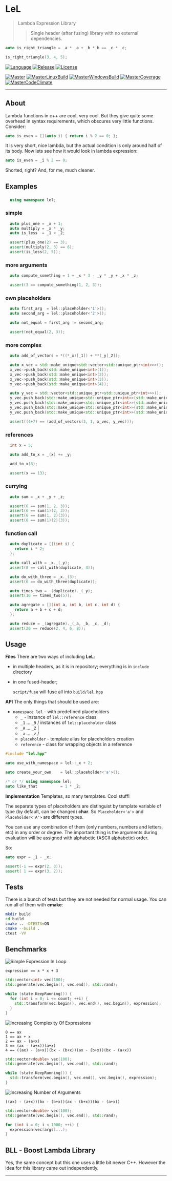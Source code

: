 # LeL

> Lambda Expression Library
> > Single header (after fusing) library with no external dependencies.

```cpp
auto is_right_triangle = _a * _a + _b *_b == _c * _c;

is_right_triangle(3, 4, 5);
```

[![Language][Language-img]][Language-url]
[![Release][Release-img]][Release-url]
[![License][License-img]][License-url]

[![Master][Master-img]][Master-url]
[![MasterLinuxBuild][MasterLinuxBuild-img]][MasterLinuxBuild-url]
[![MasterWindowsBuild][MasterWindowsBuild-img]][MasterWindowsBuild-url]
[![MasterCoverage][MasterCoverage-img]][MasterCoverage-url]
[![MasterCodeClimate][MasterCodeClimate-img]][MasterCodeClimate-url]

---

## About

Lambda functions in c++ are cool, very cool. But they give quite some overhead
in syntax requirements, which obscures very little functions. Consider:

```cpp
auto is_even = [](auto i) { return i % 2 == 0; };
```

It is very short, nice lambda, but the actual condition is only around half of
its body. Now lets see how it would look in lambda expression:

```cpp
auto is_even = _i % 2 == 0;
```

Shorted, right? And, for me, much cleaner.

## Examples

[//]:#(EXAMPLES_BEGIN)

###

```cpp
  using namespace lel;
```

### simple

```cpp
  auto plus_one = _x + 1;
  auto multiply = _x * _y;
  auto is_less  = _1 < _2;

  assert(plus_one(2) == 3);
  assert(multiply(2, 3) == 6);
  assert(is_less(2, 5));
```

### more arguments

```cpp
  auto compute_something = 1 + _x * 3 - _y * _y + _x * _z;

  assert(3 == compute_something(1, 2, 3));
```

### own placeholders

```cpp
  auto first_arg  = lel::placeholder<'1'>();
  auto second_arg = lel::placeholder<'2'>();

  auto not_equal = first_arg != second_arg;

  assert(not_equal(2, 3));
```

### more complex

```cpp
  auto add_of_vectors = *((*_x)[_1]) + **(_y[_2]);

  auto x_vec = std::make_unique<std::vector<std::unique_ptr<int>>>();
  x_vec->push_back(std::make_unique<int>(1));
  x_vec->push_back(std::make_unique<int>(2));
  x_vec->push_back(std::make_unique<int>(3));
  x_vec->push_back(std::make_unique<int>(4));

  auto y_vec = std::vector<std::unique_ptr<std::unique_ptr<int>>>();
  y_vec.push_back(std::make_unique<std::unique_ptr<int>>(std::make_unique<int>(6)));
  y_vec.push_back(std::make_unique<std::unique_ptr<int>>(std::make_unique<int>(7)));
  y_vec.push_back(std::make_unique<std::unique_ptr<int>>(std::make_unique<int>(8)));
  y_vec.push_back(std::make_unique<std::unique_ptr<int>>(std::make_unique<int>(9)));

  assert((4+7) == (add_of_vectors(3, 1, x_vec, y_vec)));
```

### references

```cpp
  int x = 5;

  auto add_to_x = _(x) += _y;

  add_to_x(8);

  assert(x == 13);
```

### currying

```cpp
  auto sum = _x + _y + _z;

  assert(6 == sum(1, 2, 3));
  assert(6 == sum(1)(2, 3));
  assert(6 == sum(1, 2)(3));
  assert(6 == sum(1)(2)(3));
```

### function call

```cpp
  auto duplicate = [](int i) {
    return i * 2;
  };

  auto call_with = _x._(_y);
  assert(8 == call_with(duplicate, 4));

  auto do_with_three = _x._(3);
  assert(6 == do_with_three(duplicate));

  auto times_two = _(duplicate)._(_y);
  assert(10 == times_two(5));

  auto agregate = [](int a, int b, int c, int d) {
    return a + b + c + d;
  };

  auto reduce = _(agregate)._(_a, _b, _c, _d);
  assert(20 == reduce(2, 4, 6, 8));
```

[//]:#(EXAMPLES_END)

## Usage

**Files** There are two ways of including **LeL**:

 * in multiple headers, as it is in repository;
   everything is in `include` directory

 * in one fused-header;

   `script/fuse` will fuse all into `build/lel.hpp`

**API** The only things that should be used are:

  * `namespace lel`    - with predefined placeholders
    * `_`              - instance of `lel::reference` class
    * `_1` ... `_9`    / instances of `lel::placeholder` class
    * `_A` ... `_Z`    |
    * `_a` ... `_z`    /
    * `placeholder`    - template alias for placeholders creation
    * `reference`      - class for wrapping objects in a reference

```cpp
#include "lel.hpp"

auto use_with_namespace = lel::_x + 2;

auto create_your_own    = lel::placeholder<'a'>();

/* or */ using namespace lel;
auto like_that          = 1 * _2;
```

**Implementation** Templates, so many templates. Cool stuff!

The separate types of placeholders are distinguist by template variable of
type (by default, can be changed) **char**.
So `Placeholder<'a'>` and `Placeholder<'A'>` are different types.

You can use any combination of them (only numbers, numbers and letters,
etc) in any order or degree. The important thing is the arguments during
evaluation will be assigned with alphabetic (ASCII alphabetic) order.

So:

```cpp
auto expr = _1 - _x;

assert(-1 == expr(2, 3));
assert( 1 == expr(3, 2));
```

## Tests

There is a bunch of tests but they are not needed for normal usage. You can run
all of them with **cmake**:

```bash
mkdir build
cd build
cmake .. -DTESTS=ON
cmake --build .
ctest -VV
```

## Benchmarks

![Simple Expression In Loop](res/benchmark/simple_expression_in_loop.png "chart")

```
expression == x * x + 3
```

```cpp
std::vector<int> vec(100);
std::generate(vec.begin(), vec.end(), std::rand);

while (state.KeepRunning()) {
  for (int i = 0; i <= count; ++i) {
    std::transform(vec.begin(), vec.end(), vec.begin(), expression);
  }
}
```

![Increasing Complexity Of Expressions](res/benchmark/increasing_complexity_of_expressions.png "chart")

```
0 == ax
1 == ax + x
2 == ax - (a+x)
3 == (ax - (a+x))(a+x)
4 == ((ax) - (a+x))(bx - (b+x))(ax - (b+x))(bx - (a+x))
```

```cpp
std::vector<double> vec(100);
std::generate(vec.begin(), vec.end(), std::rand);

while (state.KeepRunning()) {
  std::transform(vec.begin(), vec.end(), vec.begin(), expression);
}
```

![Increasing Number of Arguments](res/benchmark/increasing_number_of_arguments.png "chart")

```
((ax) - (a+x))(bx - (b+x))(ax - (b+x))(bx - (a+x))
```

```cpp
std::vector<double> vec(100);
std::generate(vec.begin(), vec.end(), std::rand);

for (int i = 0; i < 1000; ++i) {
  expression(vec[args]...);
}
```

## BLL - Boost Lambda Library

Yes, the same concept but this one uses a little bit newer C++.
However the idea for this library came out independently.

---

[Language-img]: https://img.shields.io/badge/language-C++14-d65d0e.svg?style=flat-square
[Language-url]: https://isocpp.org
[Release-img]: https://img.shields.io/github/release/dawikur/lel.svg?style=flat-square
[Release-url]: https://github.com/dawikur/lel/releases
[License-img]: https://img.shields.io/github/license/dawikur/lel.svg?style=flat-square
[License-url]: https://github.com/dawikur/lel/blob/master/LICENSE

[Master-img]: https://img.shields.io/badge/-%20master-grey.svg?style=flat-square
[Master-url]: https://github.com/dawikur/lel
[MasterLinuxBuild-img]: https://img.shields.io/travis/dawikur/lel/master.svg?label=linux&style=flat-square
[MasterLinuxBuild-url]: https://travis-ci.org/dawikur/lel
[MasterWindowsBuild-img]: https://img.shields.io/appveyor/ci/dawikur/lel/master.svg?label=windows&style=flat-square
[MasterWindowsBuild-url]: https://ci.appveyor.com/project/dawikur/lel
[MasterCoverage-img]: https://img.shields.io/codecov/c/github/dawikur/lel/master.svg?label=coverage&style=flat-square
[MasterCoverage-url]: https://codecov.io/gh/dawikur/lel
[MasterCodeClimate-img]: https://img.shields.io/codeclimate/issues/github/dawikur/lel.svg?style=flat-square
[MasterCodeClimate-url]: https://codeclimate.com/github/dawikur/lel/

[Develop-img]: https://img.shields.io/badge/-develop-lightgrey.svg?style=flat-square
[Develop-url]: https://github.com/dawikur/lel/tree/develop
[DevelopLinuxBuild-img]: https://img.shields.io/travis/dawikur/lel/develop.svg?label=linux&style=flat-square
[DevelopLinuxBuild-url]: https://travis-ci.org/dawikur/lel
[DevelopWindowsBuild-img]: https://img.shields.io/appveyor/ci/dawikur/lel/develop.svg?label=windows&style=flat-square
[DevelopWindowsBuild-url]: https://ci.appveyor.com/project/dawikur/lel
[DevelopCoverage-img]: https://img.shields.io/codecov/c/github/dawikur/lel/develop.svg?label=coverage&style=flat-square
[DevelopCoverage-url]: https://codecov.io/gh/dawikur/lel
